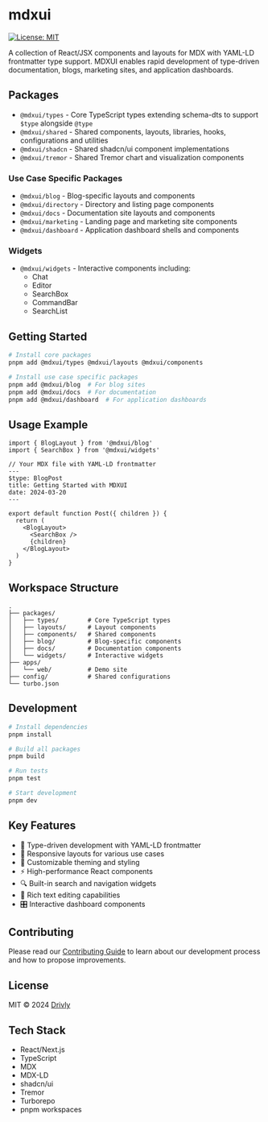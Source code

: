# mdxui

[![License: MIT](https://img.shields.io/badge/License-MIT-yellow.svg)](https://opensource.org/licenses/MIT)

A collection of React/JSX components and layouts for MDX with YAML-LD frontmatter type support. MDXUI enables rapid development of type-driven documentation, blogs, marketing sites, and application dashboards.

## Packages

- `@mdxui/types` - Core TypeScript types extending schema-dts to support `$type` alongside `@type`
- `@mdxui/shared` - Shared components, layouts, libraries, hooks, configurations and utilities
- `@mdxui/shadcn` - Shared shadcn/ui component implementations
- `@mdxui/tremor` - Shared Tremor chart and visualization components

### Use Case Specific Packages

- `@mdxui/blog` - Blog-specific layouts and components
- `@mdxui/directory` - Directory and listing page components
- `@mdxui/docs` - Documentation site layouts and components
- `@mdxui/marketing` - Landing page and marketing site components
- `@mdxui/dashboard` - Application dashboard shells and components

### Widgets

- `@mdxui/widgets` - Interactive components including:
  - Chat
  - Editor
  - SearchBox
  - CommandBar
  - SearchList

## Getting Started

```bash
# Install core packages
pnpm add @mdxui/types @mdxui/layouts @mdxui/components

# Install use case specific packages
pnpm add @mdxui/blog  # For blog sites
pnpm add @mdxui/docs  # For documentation
pnpm add @mdxui/dashboard  # For application dashboards
```

## Usage Example

```tsx
import { BlogLayout } from '@mdxui/blog'
import { SearchBox } from '@mdxui/widgets'

// Your MDX file with YAML-LD frontmatter
---
$type: BlogPost
title: Getting Started with MDXUI
date: 2024-03-20
---

export default function Post({ children }) {
  return (
    <BlogLayout>
      <SearchBox />
      {children}
    </BlogLayout>
  )
}
```

## Workspace Structure

```
.
├── packages/
│   ├── types/        # Core TypeScript types
│   ├── layouts/      # Layout components
│   ├── components/   # Shared components
│   ├── blog/         # Blog-specific components
│   ├── docs/         # Documentation components
│   └── widgets/      # Interactive widgets
├── apps/
│   └── web/          # Demo site
├── config/           # Shared configurations
└── turbo.json
```

## Development

```bash
# Install dependencies
pnpm install

# Build all packages
pnpm build

# Run tests
pnpm test

# Start development
pnpm dev
```

## Key Features

- 🎯 Type-driven development with YAML-LD frontmatter
- 📱 Responsive layouts for various use cases
- 🎨 Customizable theming and styling
- ⚡️ High-performance React components
- 🔍 Built-in search and navigation widgets
- 📝 Rich text editing capabilities
- 🎛️ Interactive dashboard components

## Contributing

Please read our [Contributing Guide](./CONTRIBUTING.md) to learn about our development process and how to propose improvements.

## License

MIT © 2024 [Drivly](https://driv.ly)

## Tech Stack

- React/Next.js
- TypeScript
- MDX
- MDX-LD
- shadcn/ui
- Tremor
- Turborepo
- pnpm workspaces
